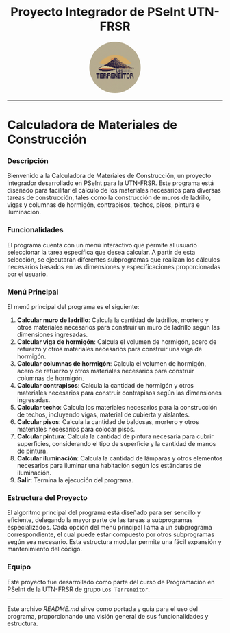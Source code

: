 <div align="center">
<h1>Proyecto Integrador de PSeInt UTN-FRSR</h1>
    <img style="border-radius: 100px;" src="https://raw.githubusercontent.com/solidsnk86/class-git/master/logo_los_terreneitor.jpg" width="120" height="120" />
</div>

---

<h1>Calculadora de Materiales de Construcción</h1>

### Descripción

Bienvenido a la Calculadora de Materiales de Construcción, un proyecto integrador desarrollado en PSeInt para la UTN-FRSR. Este programa está diseñado para facilitar el cálculo de los materiales necesarios para diversas tareas de construcción, tales como la construcción de muros de ladrillo, vigas y columnas de hormigón, contrapisos, techos, pisos, pintura e iluminación.

### Funcionalidades

El programa cuenta con un menú interactivo que permite al usuario seleccionar la tarea específica que desea calcular. A partir de esta selección, se ejecutarán diferentes subprogramas que realizan los cálculos necesarios basados en las dimensiones y especificaciones proporcionadas por el usuario.

### Menú Principal

El menú principal del programa es el siguiente:

1. **Calcular muro de ladrillo**: Calcula la cantidad de ladrillos, mortero y otros materiales necesarios para construir un muro de ladrillo según las dimensiones ingresadas.
2. **Calcular viga de hormigón**: Calcula el volumen de hormigón, acero de refuerzo y otros materiales necesarios para construir una viga de hormigón.
3. **Calcular columnas de hormigón**: Calcula el volumen de hormigón, acero de refuerzo y otros materiales necesarios para construir columnas de hormigón.
4. **Calcular contrapisos**: Calcula la cantidad de hormigón y otros materiales necesarios para construir contrapisos según las dimensiones ingresadas.
5. **Calcular techo**: Calcula los materiales necesarios para la construcción de techos, incluyendo vigas, material de cubierta y aislantes.
6. **Calcular pisos**: Calcula la cantidad de baldosas, mortero y otros materiales necesarios para colocar pisos.
7. **Calcular pintura**: Calcula la cantidad de pintura necesaria para cubrir superficies, considerando el tipo de superficie y la cantidad de manos de pintura.
8. **Calcular iluminación**: Calcula la cantidad de lámparas y otros elementos necesarios para iluminar una habitación según los estándares de iluminación.
9. **Salir**: Termina la ejecución del programa.

### Estructura del Proyecto

El algoritmo principal del programa está diseñado para ser sencillo y eficiente, delegando la mayor parte de las tareas a subprogramas especializados. Cada opción del menú principal llama a un subprograma correspondiente, el cual puede estar compuesto por otros subprogramas según sea necesario. Esta estructura modular permite una fácil expansión y mantenimiento del código.

### Equipo

Este proyecto fue desarrollado como parte del curso de Programación en PSeInt de la UTN-FRSR de grupo `Los Terreneitor`.

---

Este archivo *README.md* sirve como portada y guía para el uso del programa, proporcionando una visión general de sus funcionalidades y estructura.
